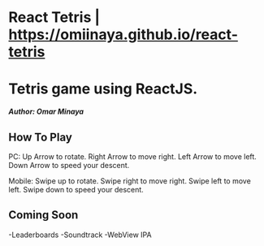 # React Tetris | https://omiinaya.github.io/react-tetris

# Tetris game using ReactJS.

***Author: Omar Minaya***

## How To Play

PC:
Up Arrow to rotate.
Right Arrow to move right.
Left Arrow to move left.
Down Arrow to speed your descent.

Mobile:
Swipe up to rotate.
Swipe right to move right.
Swipe left to move left.
Swipe down to speed your descent.

## Coming Soon

-Leaderboards
-Soundtrack
-WebView IPA
